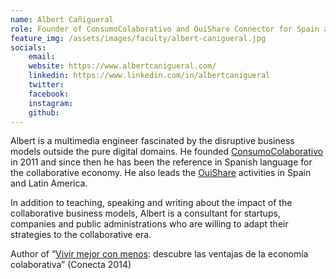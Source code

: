```yaml
---
name: Albert Cañigueral
role: Founder of ConsumoColaborativo and OuiShare Connector for Spain and Latin America
feature_img: /assets/images/faculty/albert-canigueral.jpg
socials:
    email:
    website: https://www.albertcanigueral.com/
    linkedin: https://www.linkedin.com/in/albertcanigueral
    twitter:
    facebook:
    instagram:
    github:
---
```

Albert is a multimedia engineer fascinated by the disruptive business models outside the pure digital domains. He founded [ConsumoColaborativo](http://www.consumocolaborativo.com/) in 2011 and since then he has been the reference in Spanish language for the collaborative economy. He also leads the [OuiShare](http://www.ouishare.net/) activities in Spain and Latin America.

In addition to teaching, speaking and writing about the impact of the collaborative business models, Albert is a consultant for startups, companies and public administrations who are willing to adapt their strategies to the collaborative era.

Author of “[Vivir mejor con menos](http://www.consumocolaborativo.com/libro/): descubre las ventajas de la economía colaborativa” (Conecta 2014)